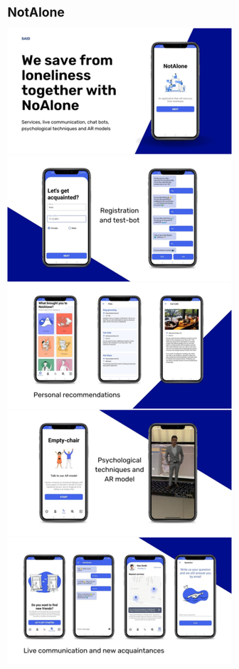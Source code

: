 # NotAlone

![](https://github.com/Zellka/NotAlone/blob/master/1.jpg)
![](https://github.com/Zellka/NotAlone/blob/master/2.jpg)
![](https://github.com/Zellka/NotAlone/blob/master/3.jpg)
![](https://github.com/Zellka/NotAlone/blob/master/4.jpg)
![](https://github.com/Zellka/NotAlone/blob/master/5.jpg)
